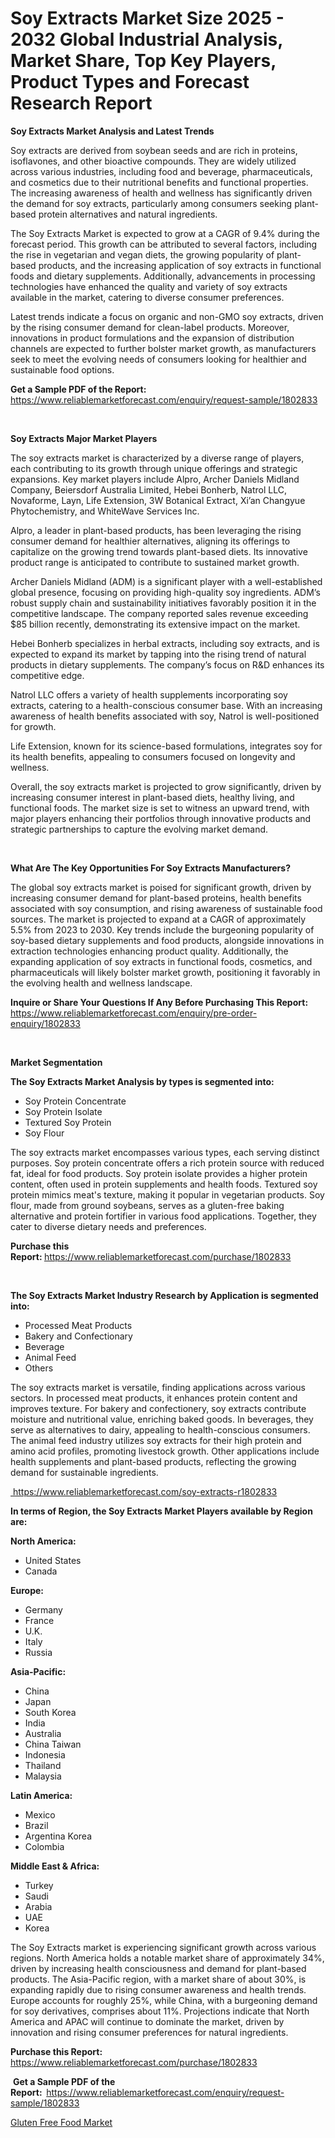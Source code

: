 <p><h1>Soy Extracts Market Size 2025 - 2032 Global Industrial Analysis, Market Share, Top Key Players, Product Types and Forecast Research Report</h1></p><p><strong>Soy Extracts Market Analysis and Latest Trends</strong></p>
<p><p>Soy extracts are derived from soybean seeds and are rich in proteins, isoflavones, and other bioactive compounds. They are widely utilized across various industries, including food and beverage, pharmaceuticals, and cosmetics due to their nutritional benefits and functional properties. The increasing awareness of health and wellness has significantly driven the demand for soy extracts, particularly among consumers seeking plant-based protein alternatives and natural ingredients.</p><p>The Soy Extracts Market is expected to grow at a CAGR of 9.4% during the forecast period. This growth can be attributed to several factors, including the rise in vegetarian and vegan diets, the growing popularity of plant-based products, and the increasing application of soy extracts in functional foods and dietary supplements. Additionally, advancements in processing technologies have enhanced the quality and variety of soy extracts available in the market, catering to diverse consumer preferences.</p><p>Latest trends indicate a focus on organic and non-GMO soy extracts, driven by the rising consumer demand for clean-label products. Moreover, innovations in product formulations and the expansion of distribution channels are expected to further bolster market growth, as manufacturers seek to meet the evolving needs of consumers looking for healthier and sustainable food options.</p></p>
<p><strong>Get a Sample PDF of the Report:&nbsp;</strong> <a href="https://www.reliablemarketforecast.com/enquiry/request-sample/1802833?utm_campaign=1833&utm_medium=2&utm_source=Github&utm_content=ia&utm_term=14022025&utm_id=soy-extracts">https://www.reliablemarketforecast.com/enquiry/request-sample/1802833</a></p>
<p>&nbsp;</p>
<p><strong>Soy Extracts Major Market Players</strong></p>
<p><p>The soy extracts market is characterized by a diverse range of players, each contributing to its growth through unique offerings and strategic expansions. Key market players include Alpro, Archer Daniels Midland Company, Beiersdorf Australia Limited, Hebei Bonherb, Natrol LLC, Novaforme, Layn, Life Extension, 3W Botanical Extract, Xi’an Changyue Phytochemistry, and WhiteWave Services Inc. </p><p>Alpro, a leader in plant-based products, has been leveraging the rising consumer demand for healthier alternatives, aligning its offerings to capitalize on the growing trend towards plant-based diets. Its innovative product range is anticipated to contribute to sustained market growth.</p><p>Archer Daniels Midland (ADM) is a significant player with a well-established global presence, focusing on providing high-quality soy ingredients. ADM’s robust supply chain and sustainability initiatives favorably position it in the competitive landscape. The company reported sales revenue exceeding $85 billion recently, demonstrating its extensive impact on the market.</p><p>Hebei Bonherb specializes in herbal extracts, including soy extracts, and is expected to expand its market by tapping into the rising trend of natural products in dietary supplements. The company’s focus on R&D enhances its competitive edge.</p><p>Natrol LLC offers a variety of health supplements incorporating soy extracts, catering to a health-conscious consumer base. With an increasing awareness of health benefits associated with soy, Natrol is well-positioned for growth.</p><p>Life Extension, known for its science-based formulations, integrates soy for its health benefits, appealing to consumers focused on longevity and wellness.</p><p>Overall, the soy extracts market is projected to grow significantly, driven by increasing consumer interest in plant-based diets, healthy living, and functional foods. The market size is set to witness an upward trend, with major players enhancing their portfolios through innovative products and strategic partnerships to capture the evolving market demand.</p></p>
<p>&nbsp;</p>
<p><strong>What Are The Key Opportunities For Soy Extracts Manufacturers?</strong></p>
<p><p>The global soy extracts market is poised for significant growth, driven by increasing consumer demand for plant-based proteins, health benefits associated with soy consumption, and rising awareness of sustainable food sources. The market is projected to expand at a CAGR of approximately 5.5% from 2023 to 2030. Key trends include the burgeoning popularity of soy-based dietary supplements and food products, alongside innovations in extraction technologies enhancing product quality. Additionally, the expanding application of soy extracts in functional foods, cosmetics, and pharmaceuticals will likely bolster market growth, positioning it favorably in the evolving health and wellness landscape.</p></p>
<p><strong>Inquire or Share Your Questions If Any Before Purchasing This Report:</strong> <a href="https://www.reliablemarketforecast.com/enquiry/pre-order-enquiry/1802833?utm_campaign=1833&utm_medium=2&utm_source=Github&utm_content=ia&utm_term=14022025&utm_id=soy-extracts">https://www.reliablemarketforecast.com/enquiry/pre-order-enquiry/1802833</a></p>
<p>&nbsp;</p>
<p><strong>Market Segmentation</strong></p>
<p><strong>The Soy Extracts Market Analysis by types is segmented into:</strong></p>
<p><ul><li>Soy Protein Concentrate</li><li>Soy Protein Isolate</li><li>Textured Soy Protein</li><li>Soy Flour</li></ul></p>
<p><p>The soy extracts market encompasses various types, each serving distinct purposes. Soy protein concentrate offers a rich protein source with reduced fat, ideal for food products. Soy protein isolate provides a higher protein content, often used in protein supplements and health foods. Textured soy protein mimics meat's texture, making it popular in vegetarian products. Soy flour, made from ground soybeans, serves as a gluten-free baking alternative and protein fortifier in various food applications. Together, they cater to diverse dietary needs and preferences.</p></p>
<p><strong>Purchase this Report:&nbsp;</strong><a href="https://www.reliablemarketforecast.com/purchase/1802833?utm_campaign=1833&utm_medium=2&utm_source=Github&utm_content=ia&utm_term=14022025&utm_id=soy-extracts">https://www.reliablemarketforecast.com/purchase/1802833</a></p>
<p>&nbsp;</p>
<p><strong>The Soy Extracts Market Industry Research by Application is segmented into:</strong></p>
<p><ul><li>Processed Meat Products</li><li>Bakery and Confectionary</li><li>Beverage</li><li>Animal Feed</li><li>Others</li></ul></p>
<p><p>The soy extracts market is versatile, finding applications across various sectors. In processed meat products, it enhances protein content and improves texture. For bakery and confectionery, soy extracts contribute moisture and nutritional value, enriching baked goods. In beverages, they serve as alternatives to dairy, appealing to health-conscious consumers. The animal feed industry utilizes soy extracts for their high protein and amino acid profiles, promoting livestock growth. Other applications include health supplements and plant-based products, reflecting the growing demand for sustainable ingredients.</p></p>
<p><a href="https://www.reliablemarketforecast.com/soy-extracts-r1802833?utm_campaign=1833&utm_medium=2&utm_source=Github&utm_content=ia&utm_term=14022025&utm_id=soy-extracts">&nbsp;https://www.reliablemarketforecast.com/soy-extracts-r1802833</a></p>
<p><strong>In terms of Region, the Soy Extracts Market Players available by Region are:</strong></p>
<p>
    <p> <strong> North America: </strong>
        <ul>
            <li>United States</li>
            <li>Canada</li>
        </ul>
        </p> 
    <p> <strong> Europe: </strong>
        <ul>
            <li>Germany</li>
            <li>France</li>
            <li>U.K.</li>
            <li>Italy</li>
            <li>Russia</li>
        </ul>
        </p> 
    <p> <strong> Asia-Pacific: </strong>
        <ul>
            <li>China</li>
            <li>Japan</li>
            <li>South Korea</li>
            <li>India</li>
            <li>Australia</li>
            <li>China Taiwan</li>
            <li>Indonesia</li>
            <li>Thailand</li>
            <li>Malaysia</li>
        </ul>
        </p> 
    <p> <strong> Latin America: </strong>
        <ul>
            <li>Mexico</li>
            <li>Brazil</li>
            <li>Argentina Korea</li>
            <li>Colombia</li>
        </ul>
        </p> 
    <p> <strong> Middle East & Africa: </strong>
        <ul>
            <li>Turkey</li>
            <li>Saudi</li>
            <li>Arabia</li>
            <li>UAE</li>
            <li>Korea</li>
        </ul>
    </p>
    </p>
<p><p>The Soy Extracts market is experiencing significant growth across various regions. North America holds a notable market share of approximately 34%, driven by increasing health consciousness and demand for plant-based products. The Asia-Pacific region, with a market share of about 30%, is expanding rapidly due to rising consumer awareness and health trends. Europe accounts for roughly 25%, while China, with a burgeoning demand for soy derivatives, comprises about 11%. Projections indicate that North America and APAC will continue to dominate the market, driven by innovation and rising consumer preferences for natural ingredients.</p></p>
<p><strong>Purchase this Report: </strong><a href="https://www.reliablemarketforecast.com/purchase/1802833?utm_campaign=1833&utm_medium=2&utm_source=Github&utm_content=ia&utm_term=14022025&utm_id=soy-extracts">https://www.reliablemarketforecast.com/purchase/1802833</a></p>
<p>&nbsp;<strong>Get a Sample PDF of the Report:&nbsp;&nbsp;</strong><a href="https://www.reliablemarketforecast.com/enquiry/request-sample/1802833?utm_campaign=1833&utm_medium=2&utm_source=Github&utm_content=ia&utm_term=14022025&utm_id=soy-extracts">https://www.reliablemarketforecast.com/enquiry/request-sample/1802833</a></p>
<p><strong></strong></p>
<p><p><a href="https://github.com/FassouRP/Market-Research-Report-List-7/blob/main/gluten-free-food-market.md?utm_campaign=1833&utm_medium=2&utm_source=Github&utm_content=ia&utm_term=14022025&utm_id=soy-extracts">Gluten Free Food Market</a></p></p>